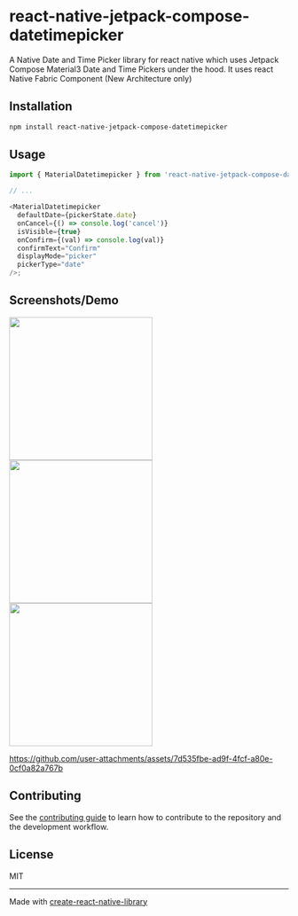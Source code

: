 # react-native-jetpack-compose-datetimepicker

A Native Date and Time Picker library for react native which uses Jetpack Compose Material3 Date and Time Pickers under the hood. It uses react Native Fabric Component (New Architecture only)

## Installation

```sh
npm install react-native-jetpack-compose-datetimepicker
```

## Usage

```js
import { MaterialDatetimepicker } from 'react-native-jetpack-compose-datetimepicker';

// ...

<MaterialDatetimepicker
  defaultDate={pickerState.date}
  onCancel={() => console.log('cancel')}
  isVisible={true}
  onConfirm={(val) => console.log(val)}
  confirmText="Confirm"
  displayMode="picker"
  pickerType="date"
/>;
```

## Screenshots/Demo

<img src="https://github.com/user-attachments/assets/8fbd0df7-ad3c-4d6e-9f77-81b9a0271fbb" width="258">
<img src="https://github.com/user-attachments/assets/d82c0312-7665-4b10-97f4-8b4c6afe6a57" width="258">
<img src="https://github.com/user-attachments/assets/e812cb1a-53b9-414c-b5b5-f8cf59d0182e" width="258">

https://github.com/user-attachments/assets/7d535fbe-ad9f-4fcf-a80e-0cf0a82a767b

## Contributing

See the [contributing guide](CONTRIBUTING.md) to learn how to contribute to the repository and the development workflow.

## License

MIT

---

Made with [create-react-native-library](https://github.com/callstack/react-native-builder-bob)
